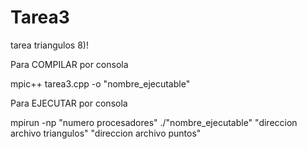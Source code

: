 # Tarea3
tarea triangulos 8)!

Para COMPILAR por consola

mpic++ tarea3.cpp -o "nombre_ejecutable"

Para EJECUTAR por consola

mpirun -np "numero procesadores" ./"nombre_ejecutable" "direccion archivo triangulos" "direccion archivo puntos"
